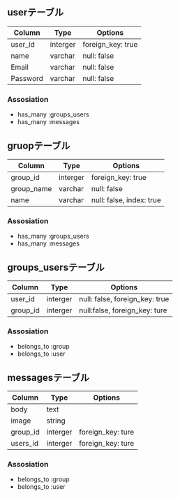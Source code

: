 ## userテーブル

|Column|Type|Options|
|------|----|-------|
|user_id|interger|foreign_key: true|
|name|varchar|null: false|
|Email|varchar|null: false|
|Password|varchar|null: false|

### Assosiation
- has_many :groups_users
- has_many :messages


## gruopテーブル

|Column|Type|Options|
|------|----|-------|
|group_id|interger|foreign_key: true|
|group_name|varchar|null: false|
|name|varchar|null: false, index: true|

### Assosiation
- has_many :groups_users
- has_many :messages


## groups_usersテーブル

|Column|Type|Options|
|------|----|-------|
|user_id|interger|null: false, foreign_key: true|
|group_id|interger|null:false, foreign_key: ture|

### Assosiation
- belongs_to :group
- belongs_to :user


## messagesテーブル

|Column|Type|Options|
|------|----|-------|
|body|text||
|image|string||
|group_id|interger|foreign_key: ture|
|users_id|interger|foreign_key: ture|

### Assosiation
- belongs_to :group
- belongs_to :user
